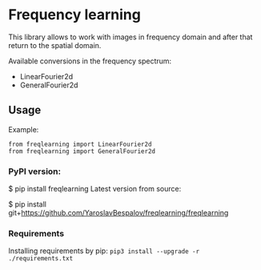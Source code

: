 # Frequency learning  
This library allows to work with images in frequency domain and after that return to the spatial domain.

Available conversions in the frequency spectrum:
- LinearFourier2d
- GeneralFourier2d

## Usage
Example:
```
from freqlearning import LinearFourier2d
from freqlearning import GeneralFourier2d
```

### PyPI version:

$ pip install freqlearning
Latest version from source:

$ pip install git+https://github.com/YaroslavBespalov/freqlearning/freqlearning

### Requirements
Installing requirements by pip:
```pip3 install --upgrade -r ./requirements.txt```
